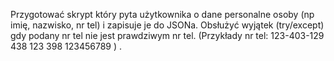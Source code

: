 Przygotować skrypt który pyta użytkownika o dane personalne osoby (np imię, nazwisko, nr tel) i zapisuje je do JSONa. Obsłużyć wyjątek (try/except) gdy podany nr tel nie jest prawdziwym nr tel. (Przykłady nr tel:
123-403-129
438 123 398
123456789
) .